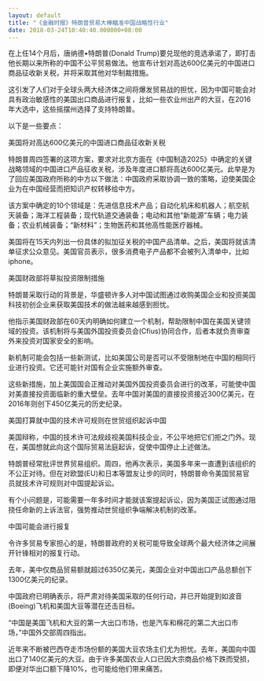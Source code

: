 ```yaml
---
layout: default
title: "《金融时报》特朗普贸易大棒瞄准中国战略性行业"
date: 2018-03-24T10:40:40.000000+08:00
---
```


在上任14个月后，唐纳德•特朗普(Donald Trump)要兑现他的竞选承诺了，即打击他长期以来所称的中国不公平贸易做法。他宣布计划对高达600亿美元的中国进口商品征收新关税，并将采取其他对华制裁措施。

这引发了人们对于全球头两大经济体之间将爆发贸易战的担忧，因为中国可能会对具有政治敏感性的美国出口商品进行报复，比如一些农业州出产的大豆，在2016年大选中，这些摇摆州选择了支持特朗普。

以下是一些要点：

美国将对高达600亿美元的中国进口商品征收新关税

特朗普周四签署的这项方案，要求对北京方面在《中国制造2025》中确定的关键战略领域的中国进口产品征收关税，涉及年度进口额将高达600亿美元。此举是为了回应美国政府所称的中方以下做法：中国政府采取协调一致的策略，迫使美国企业为在中国经营而把知识产权转移给中方。

该方案中确定的10个领域是：先进信息技术产品；自动化机床和机器人；航空航天装备；海洋工程装备；现代轨道交通装备；电动和其他“新能源”车辆；电力装备；农业机械装备；“新材料”；生物医药和其他高性能医疗器械。

美国将在15天内列出一份具体的拟加征关税的中国产品清单。之后，美国将就该清单征求公众意见。美国官员表示，很多消费电子产品都不会被列入清单中，比如iphone。

美国财政部将草拟投资限制措施

特朗普采取行动的背景是，华盛顿许多人对中国试图通过收购美国企业和投资美国科技初创企业来获取美国技术的做法越来越感到担忧。

他指示美国财政部在60天内明确如何建立一个机制，帮助限制中国在美国关键领域的投资。该机制将与美国外国投资委员会(Cfius)协同合作，后者本就负责审查外来投资对国家安全的影响。

新机制可能会包括一些新测试，比如美国公司是否可以不受限制地在中国的相同行业进行投资。它还可能针对国有企业实施额外审查。

这些新措施，加上美国国会正推动对美国外国投资委员会进行的改革，可能使中国对美直接投资面临新的重大壁垒。去年中国对美国的直接投资接近300亿美元，在2016年则创下450亿美元的历史纪录。

美国打算就中国的技术许可规则在世贸组织起诉中国

美国辩称，中国的技术许可法规歧视美国科技企业，不公平地把它们拒之门外。现在，美国想就此向这个国际贸易法庭起诉，促使中国停止上述做法。

特朗普经常批评世界贸易组织。周四，他再次表示，美国多年来一直遭到该组织的不公正对待。但在对欧盟(EU)和日本等盟友让步的同时，特朗普命令美国贸易官员就技术许可规则对中国提起诉讼。

有个小问题是，可能需要一年多时间才能就该案提起诉讼，因为美国正试图通过阻挠任命新的上诉法官，强势推动世贸组织争端解决机制的改革。

中国可能会进行报复

令许多贸易专家担心的是，特朗普政府的关税可能导致全球两个最大经济体之间展开针锋相对的报复行动。

去年，美中仅商品贸易额就超过6350亿美元，美国企业对中国出口产品总额创下1300亿美元的纪录。

中国政府已明确表示，将严肃对待美国采取的任何行动，并已开始提到如波音(Boeing)飞机和美国大豆等潜在还击目标。

“中国是美国飞机和大豆的第一大出口市场，也是汽车和棉花的第二大出口市场，”中国外交部周四指出。

近年来不断被巴西夺走市场份额的美国大豆农场主们尤为担忧。去年，美国向中国出口了140亿美元的大豆。由于许多美国农业人口已因大宗商品价格下跌而受损，即便对华出口额下降10%，也可能给他们带来痛苦。

